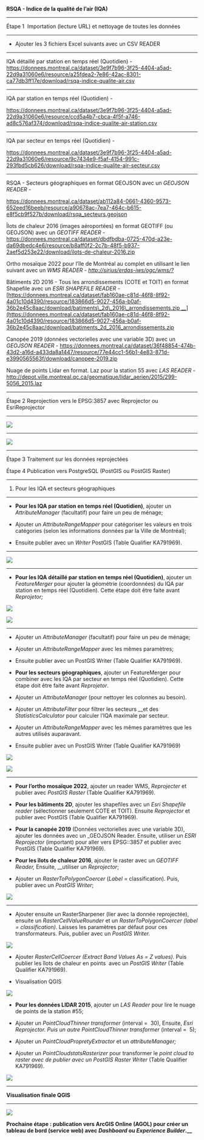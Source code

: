 **RSQA - Indice de la qualité de l’air (IQA)**

****

Étape 1  Importation (lecture URL) et nettoyage de toutes les données

****

- Ajouter les 3 fichiers Excel suivants avec un CSV READER

****

IQA détaillé par station en temps réel (Quotidien) - <https://donnees.montreal.ca/dataset/3e9f7b96-3f25-4404-a5ad-22d9a31060e6/resource/a25fdea2-7e86-42ac-8301-ca77db3ff17e/download/rsqa-indice-qualite-air.csv>

****

IQA par station en temps réel (Quotidien) - 

<https://donnees.montreal.ca/dataset/3e9f7b96-3f25-4404-a5ad-22d9a31060e6/resource/ccd5a4b7-cbca-4f5f-a746-ad8c576af374/download/rsqa-indice-qualite-air-station.csv>

****

IQA par secteur en temps réel (Quotidien) - 

<https://donnees.montreal.ca/dataset/3e9f7b96-3f25-4404-a5ad-22d9a31060e6/resource/9c7434e9-f5af-4154-991c-293fbd5cb626/download/rsqa-indice-qualite-air-secteur.csv>

****

RSQA - Secteurs géographiques en format GEOJSON avec un _GEOJSON READER -_ 

<https://donnees.montreal.ca/dataset/ab112a84-0661-4360-9573-652eed16beeb/resource/a90678ac-7ea7-464c-b615-e8f5cb9f527b/download/rsqa_secteurs.geojson>

Îlots de chaleur 2016 (images aéroportées) en format GEOTIFF (ou GEOJSON) avec un _GEOTIFF READER -_ <https://donnees.montreal.ca/dataset/dbdfbdba-0725-470d-a23e-da69dbedc4e6/resource/b8aff0f2-2c7b-48f5-b937-2aef5d253e22/download/ilots-de-chaleur-2016.zip>

Ortho mosaïque 2022 pour l’île de Montréal au complet en utilisant le lien suivant avec un _WMS READER -_ [_http://sirius/erdas-iws/ogc/wms/?_](http://sirius/erdas-iws/ogc/wms/?)

Bâtiments 2D 2016 - Tous les arrondissements (COTE et TOIT) en format Shapefile avec un _ESRI SHAPEFILE READER -_ [https://donnees.montreal.ca/dataset/fab160ae-c81d-46f8-8f92-4a01c10d4390/resource/183866d5-9027-456a-b0af-36b2e45c8aac/download/batiments\_2d\_2016\_arrondissements.zip __](https://donnees.montreal.ca/dataset/fab160ae-c81d-46f8-8f92-4a01c10d4390/resource/183866d5-9027-456a-b0af-36b2e45c8aac/download/batiments_2d_2016_arrondissements.zip

Canopée 2019 (données vectorielles avec une variable 3D) avec un _GEOJSON READER -_ <https://donnees.montreal.ca/dataset/36f48854-474b-43d2-a16d-a433da8a1447/resource/77e44cc1-56b1-4e83-871d-e3990565563f/download/canopee-2019.zip>

Nuage de points Lidar en format. Laz pour la station 55 avec _LAS READER -_ <http://depot.ville.montreal.qc.ca/geomatique/lidar_aerien/2015/299-5056_2015.laz>

****

Étape 2 Reprojection vers le EPSG:3857 avec Reprojector ou EsriReprojector

****

![](https://lh7-us.googleusercontent.com/Xi6GilID9fpfJ_QryL7kEWbu6HE62uQOHYdwU4KIynBiXOX1UmxtLHb59TZoEf17j4C4bJ7WW--j9Gew3tLg4m-KcaOsIsvsm6ovXjkreZgE-lZeKJjlpxsYmHRUb7zIm40aWo0UYzpmwJHI_oCfEDc)

****

![](https://lh7-us.googleusercontent.com/qHN4fawGKfbcNVBUqb57n7KeKaJ_QJIMj_-DFqxYF06uh1P9JfCTkQAgHAsR2hWCbianfwB07LcRfRu6L-N2X93LzSWrzfK3IMRJHXkD8KwpQTgrECVNMXjrWjK4SYrFq9YOneS4U4ul7_TirV5FvvU)

****

Étape 3 Traitement sur les données reprojectées

Étape 4 Publication vers PostgreSQL (PostGIS ou PostGIS Raster)

****

1. Pour les IQA et secteurs géographiques

****

- **Pour les IQA par station en temps réel (Quotidien)**, ajouter un _AttributeManager_ (facultatif) pour faire un peu de ménage; 

- Ajouter un _AttributeRangeMapper_ pour catégoriser les valeurs en trois catégories (selon les informations données par la Ville de Montréal);

- Ensuite publier avec un _Writer_ PostGIS (Table Qualifier KA791969).

****

![](https://lh7-us.googleusercontent.com/yjl8XceZgL2vG9ehBLrC08ioS6FV-xHHQNg2kR4Qd5-k2FBMWD_7TLQV1_WSjG7etDqMN31aJIi3AwV3ID0bmVwnsagAkmaun3zi2UHTZZspyR874Cnc7bhlE4cspp_u6zaIfjbmXrWZtwLGUqBnnuY)

****

- **Pour les IQA détaillé par station en temps réel (Quotidien)**, ajouter un _FeatureMerger_ pour ajouter la géométrie (coordonnées) du IQA par station en temps réel (Quotidien). Cette étape doit être faite avant _Reprojetor;_

__![](https://lh7-us.googleusercontent.com/kU3h6--arAzV5OUIlyj3oAOv6sWwQimmz0fhqlLTFwINBtkcVVZwBPLSw7V-otm1V09NY-fFmcnHnBaBTayJyq0tzMTfACife7dK50HVB8dliHn4MKGwEGXYVQymKaEkPr9AwTeBbH4fzqs05W9om6U)__

__![](https://lh7-us.googleusercontent.com/3kp5wjZvAa0A_PSKAQAKKm-vL8EzXtBtMp9bnGdOfZG_-OkAwi2WVHV2exfLUlBklAfZsEzTbYWYIXb0w7tPWmu8fGZ5_izxFdox_DZyQshV4doF9glp3p2GBwTc_F2jJWj49KL_sRuUevPzwNlqsew)__

****

- Ajouter un _AttributeManager_ (facultatif) pour faire un peu de ménage;

- Ajouter un _AttributeRangeMapper_ avec les mêmes paramètres; 

- Ensuite publier avec un PostGIS Writer (Table Qualifier KA791969).

- **Pour les secteurs géographiques**, ajouter un FeatureMerger pour combiner avec les IQA par secteur en temps réel (Quotidien). Cette étape doit être faite avant _Reprojetor_. 

- Ajouter un _AttributeManager_ (pour nettoyer les colonnes au besoin). 

- Ajouter un _AttributeFilter_ pour filtrer les secteurs __et des _StatisticsCalculator_ pour calculer l’IQA maximale par secteur.

- Ajouter un _AttributeRangeMapper_ avec les mêmes paramètres que les autres utilisés auparavant.

- Ensuite publier avec un PostGIS Writer (Table Qualifier KA791969)

**![](https://lh7-us.googleusercontent.com/mt2S3XLDZLBdqRN1Kfbb_AtEpwKJtuKLJcxIPuah8pG4fo2JHj6xIc67do3qaw9DFJJ5EbF9UwssA2za3KngMT80wo0oDioOmO94zhyOPS-FTwTBYl-mcphtlb0V1-zwUxGceqeSv7I29rEEvCIcyYg)**

![](https://lh7-us.googleusercontent.com/F2z41BDa48-yAB2zhAN8iLA0FvyR7qVScdqalkcUQfnJph6zYxgdRMkE4ow8A0UGRO1VH-wrqmUtKHIDPeFgrUUFoWXrNdmlB_Yh9uHqMoos-nVCfDiiVHsJDLKyjDuqmC7gVlsEc6PvLe-8TKazqHY)

****

- **Pour l’ortho mosaïque 2022**, ajouter un reader WMS, _Reprojecter_ et publier avec _PostGIS Raster_ (Table Qualifier KA791969).

- **Pour les bâtiments 2D**, ajouter les shapefiles avec un _Esri Shapefile reader_ (sélectionner seulement COTE et TOIT). Ensuite _Reprojector_ et publier avec PostGIS (Table Qualifier KA791969).

- **Pour la canopée 2019** (Données vectorielles avec une variable 3D), ajouter les données avec un _GEOJSON Reader. Ensuite, utiliser un _ESRI Reprojector_ (important) pour aller vers EPSG::3857 et publier avec PostGIS (Table Qualifier KA791969).

- **Pour les îlots de chaleur 2016**, ajouter le raster avec un _GEOTIFF Reader,_ Ensuite, __utiliser un _Reprojector_;

- Ajouter un _RasterToPolygonCoercer_ (_Label_ = classification). Puis, publier avec un _PostGIS Writer_;

![](https://lh7-us.googleusercontent.com/0d-Ab6cUqpcf9QlOghLrG7yiGNl1UQDENmQyenHZNSZxo2i5a5h2KJEIlL-d07zTCxHek-SVF8BX5lJ3uN2AdrdwVDOtcXreBcTnL9N_Z0SpaaCPIeomPCKnp2JGUS2ZCz6ecFxlGI5qR0VJ9GjvTI4)

****

- Ajouter ensuite un RasterSharpener (lier avec la donnée reprojectée), ensuite un _RasterCellValueRounder_ et un _RasterToPolygonCoercer (label = classification)_. Laisses les paramètres par défaut pour ces transformateurs. Puis, publier avec un _PostGIS Writer._

![](https://lh7-us.googleusercontent.com/Fnu0sLnam8shj8e9Lvi0_Bo5jAM9q2bkWQzXvvObTEE-gzSj00h1ybTeS_hb5bt6XrbWCX2u6PLvVd4Eq6jl7q4eBVMur2TAKPPS31ovuIXZCAF2qgR15JekYqdP7WZRcbyfGt_ExJxnf4jyBewMiT0)

- Ajouter _RasterCellCoercer (Extract Band Values As = Z values)._ Puis publier les îlots de chaleur en points  avec un _PostGIS Writer_ (Table Qualifier KA791969). 

- Visualisation QGIS

![](https://lh7-us.googleusercontent.com/9VCM7bFxu8Wwz0D1VstGmEbTMnvk8xrIQGF386AwDWMyefG_M20qt5jbYJHHYaouGac5Q3qeLBdMrySpaIcKhfxWvsK_u-ug1_mQ-Qk2WE4bCWQZgN_qEfScyMQcV06fTMpexeZBWQPI9xxakq_tWic)

- **Pour les données LIDAR 2015**, ajouter un _LAS Reader_ pour lire le nuage de points de la station #55;

- Ajouter un _PointCloudThinner transformer_ (interval =  30), Ensuite, _Esri Reprojector. Puis un autre PointCloudThinner transformer_ (interval =  5);

- Ajouter un _PointCloudPropretyExtractor_ et un _attributeManager;_

- Ajouter un _PointCloudstatsRasterizer_ pour transformer le _point cloud to raster avec de publier avec un PostGIS Raster Writer_ (Table Qualifier KA791969).   

![](https://lh7-us.googleusercontent.com/9qh7ywj5lich-oa7iv-Dq3Nrx87hm__BZafUsolg2_VJnLYr8wAT-rNSoprMbzdR60NYronR2TMxulRh9q9HtuzVgidTTF-UNeVxW7_hvMAF01Bn5dRzXn_-bYoAl3_8Jg_epJuvbypKZgboefe5k1Q)

****

**Visualisation finale QGIS**

****

****![](https://lh7-us.googleusercontent.com/XlJNsVp_0xbMRJ4r5aHa8b7sNlitc-F3QkVtzI2VphGispvmHtuVJFNGp7Xeazo7AMIzrZvwBOfZ5U3FeRzwits-8HRVuRK0MwYHUBfaSy03Elu_Io8FNP-ml9C4scM6OjYZ48lMkM51gpRRUhAPAn4)****

**Prochaine étape : publication vers ArcGIS Online (AGOL) pour créer un tableau de bord (service web) avec _Dashboard_ ou _Experience Builder_.__** 
